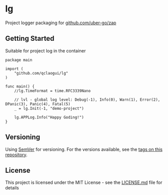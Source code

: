 # lg

Project logger packaging for [github.com/uber-go/zap](https://github.com/uber-go/zap)

## Getting Started

Suitable for project log in the container

```
package main

import (
	"github.com/qclaogui/lg"
)

func main() {
	//lg.TimeFormat = time.RFC3339Nano

	// lvl - global log level: Debug(-1), Info(0), Warn(1), Error(2), DPanic(3), Panic(4), Fatal(5)
	_ = lg.Init(-1, "demo-project")

	lg.APPLog.Info("Happy Goding!")
}

```

## Versioning

Using [SemVer](http://semver.org/) for versioning. For the versions available, see the [tags on this repository](https://github.com/qclaogui/lg/tags). 


## License

This project is licensed under the MIT License - see the [LICENSE.md](LICENSE.md) file for details
